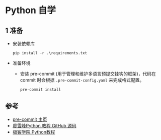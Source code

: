 # Python 自学

## 1 准备

* 安装依赖库

  ```shell
  pip install -r .\requirements.txt
  ```

* 准备环境
  * 安装 pre-commit (用于管理和维护多语言预提交挂钩的框架)，代码在 commit 时会根据 `.pre-commit-config.yaml` 来完成格式配置。

    ```shell
    pre-commit install
    ```

## 参考

* [pre-commit 主页](https://pre-commit.com/)
* [廖雪峰Python 教程 GitHub 源码](https://github.com/michaelliao/learn-python3)
* [极客学院 Python教程](https://wiki.jikexueyuan.com/list/python/)
